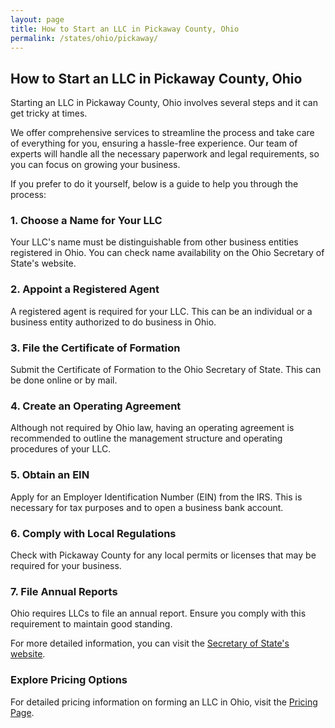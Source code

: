 ```yaml
---
layout: page
title: How to Start an LLC in Pickaway County, Ohio
permalink: /states/ohio/pickaway/
---
```


<h2>How to Start an LLC in Pickaway County, Ohio</h2>

<p>Starting an LLC in Pickaway County, Ohio involves several steps and it can get tricky at times.</p>

<p>We offer comprehensive services to streamline the process and take care of everything for you, ensuring a hassle-free experience. Our team of experts will handle all the necessary paperwork and legal requirements, so you can focus on growing your business.</p>

<p>If you prefer to do it yourself, below is a guide to help you through the process:</p>

<h3>1. Choose a Name for Your LLC</h3>
<p>Your LLC's name must be distinguishable from other business entities registered in Ohio. You can check name availability on the Ohio Secretary of State's website.</p>

<h3>2. Appoint a Registered Agent</h3>
<p>A registered agent is required for your LLC. This can be an individual or a business entity authorized to do business in Ohio.</p>

<h3>3. File the Certificate of Formation</h3>
<p>Submit the Certificate of Formation to the Ohio Secretary of State. This can be done online or by mail.</p>

<h3>4. Create an Operating Agreement</h3>
<p>Although not required by Ohio law, having an operating agreement is recommended to outline the management structure and operating procedures of your LLC.</p>

<h3>5. Obtain an EIN</h3>
<p>Apply for an Employer Identification Number (EIN) from the IRS. This is necessary for tax purposes and to open a business bank account.</p>

<h3>6. Comply with Local Regulations</h3>
<p>Check with Pickaway County for any local permits or licenses that may be required for your business.</p>

<h3>7. File Annual Reports</h3>
<p>Ohio requires LLCs to file an annual report. Ensure you comply with this requirement to maintain good standing.</p>

<p>For more detailed information, you can visit the <a href="https://www.sos.ohio.gov/">Secretary of State's website</a>.</p>

<h3>Explore Pricing Options</h3>
<p>For detailed pricing information on forming an LLC in Ohio, visit the <a href="{ '/new-pricing/' | relative_url }">Pricing Page</a>.</p>
